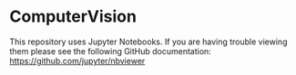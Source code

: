 # ComputerVision

This repository uses Jupyter Notebooks.  If you are having trouble viewing them please see the following GitHub documentation:  https://github.com/jupyter/nbviewer
